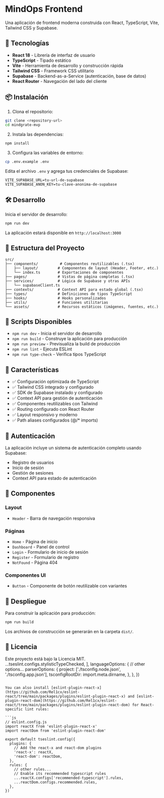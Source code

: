 # MindOps Frontend

Una aplicación de frontend moderna construida con React, TypeScript, Vite, Tailwind CSS y Supabase.

## 🚀 Tecnologías

- **React 18** - Librería de interfaz de usuario
- **TypeScript** - Tipado estático
- **Vite** - Herramienta de desarrollo y construcción rápida
- **Tailwind CSS** - Framework CSS utilitario
- **Supabase** - Backend-as-a-Service (autenticación, base de datos)
- **React Router** - Navegación del lado del cliente

## 📦 Instalación

1. Clona el repositorio:
```bash
git clone <repository-url>
cd mindgrate-mvp
```

2. Instala las dependencias:
```bash
npm install
```

3. Configura las variables de entorno:
```bash
cp .env.example .env
```

Edita el archivo `.env` y agrega tus credenciales de Supabase:
```env
VITE_SUPABASE_URL=tu-url-de-supabase
VITE_SUPABASE_ANON_KEY=tu-clave-anonima-de-supabase
```

## 🛠️ Desarrollo

Inicia el servidor de desarrollo:
```bash
npm run dev
```

La aplicación estará disponible en `http://localhost:3000`

## 📁 Estructura del Proyecto

```
src/
├── components/          # Componentes reutilizables (.tsx)
│   ├── layout/         # Componentes de layout (Header, Footer, etc.)
│   └── index.ts        # Exportaciones de componentes
├── pages/              # Vistas de página completas (.tsx)
├── services/           # Lógica de Supabase y otras APIs
│   └── supabaseClient.ts
├── contexts/           # Context API para estado global (.tsx)
├── types/              # Definiciones de tipos TypeScript
├── hooks/              # Hooks personalizados
├── utils/              # Funciones utilitarias
└── assets/             # Recursos estáticos (imágenes, fuentes, etc.)
```

## 🔧 Scripts Disponibles

- `npm run dev` - Inicia el servidor de desarrollo
- `npm run build` - Construye la aplicación para producción
- `npm run preview` - Previsualiza la build de producción
- `npm run lint` - Ejecuta ESLint
- `npm run type-check` - Verifica tipos TypeScript

## 🎨 Características

- ✅ Configuración optimizada de TypeScript
- ✅ Tailwind CSS integrado y configurado
- ✅ SDK de Supabase instalado y configurado
- ✅ Context API para gestión de autenticación
- ✅ Componentes reutilizables con Tailwind
- ✅ Routing configurado con React Router
- ✅ Layout responsivo y moderno
- ✅ Path aliases configurados (@/* imports)

## 🔐 Autenticación

La aplicación incluye un sistema de autenticación completo usando Supabase:

- Registro de usuarios
- Inicio de sesión
- Gestión de sesiones
- Context API para estado de autenticación

## 📱 Componentes

### Layout
- `Header` - Barra de navegación responsiva

### Páginas
- `Home` - Página de inicio
- `Dashboard` - Panel de control
- `Login` - Formulario de inicio de sesión
- `Register` - Formulario de registro
- `NotFound` - Página 404

### Componentes UI
- `Button` - Componente de botón reutilizable con variantes

## 🚀 Despliegue

Para construir la aplicación para producción:

```bash
npm run build
```

Los archivos de construcción se generarán en la carpeta `dist/`.

## 📄 Licencia

Este proyecto está bajo la Licencia MIT.
    ...tseslint.configs.stylisticTypeChecked,
  ],
  languageOptions: {
    // other options...
    parserOptions: {
      project: ['./tsconfig.node.json', './tsconfig.app.json'],
      tsconfigRootDir: import.meta.dirname,
    },
  },
})
```

You can also install [eslint-plugin-react-x](https://github.com/Rel1cx/eslint-react/tree/main/packages/plugins/eslint-plugin-react-x) and [eslint-plugin-react-dom](https://github.com/Rel1cx/eslint-react/tree/main/packages/plugins/eslint-plugin-react-dom) for React-specific lint rules:

```js
// eslint.config.js
import reactX from 'eslint-plugin-react-x'
import reactDom from 'eslint-plugin-react-dom'

export default tseslint.config({
  plugins: {
    // Add the react-x and react-dom plugins
    'react-x': reactX,
    'react-dom': reactDom,
  },
  rules: {
    // other rules...
    // Enable its recommended typescript rules
    ...reactX.configs['recommended-typescript'].rules,
    ...reactDom.configs.recommended.rules,
  },
})
```
